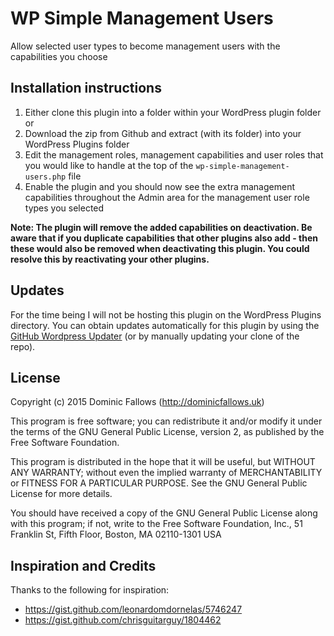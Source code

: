 # WP Simple Management Users
Allow selected user types to become management users with the capabilities you choose

## Installation instructions
1. Either clone this plugin into a folder within your WordPress plugin folder
or
1. Download the zip from Github and extract (with its folder) into your WordPress Plugins folder
2. Edit the management roles, management capabilities and user roles that you would like to handle at the top of the `wp-simple-management-users.php` file
3. Enable the plugin and you should now see the extra management capabilities throughout the Admin area for the management user role types you selected

**Note: The plugin will remove the added capabilities on deactivation. Be aware that if you duplicate capabilities that other plugins also add - then these would also be removed when deactivating this plugin. You could resolve this by reactivating your other plugins.**

## Updates
For the time being I will not be hosting this plugin on the WordPress Plugins directory. You can obtain updates automatically for this plugin by using the [GitHub Wordpress Updater](https://github.com/afragen/github-updater) (or by manually updating your clone of the repo).

## License
Copyright (c) 2015 Dominic Fallows (http://dominicfallows.uk)

This program is free software; you can redistribute it and/or modify it under the terms of the GNU General Public License, version 2, as published by the Free Software Foundation.

This program is distributed in the hope that it will be useful, but WITHOUT ANY WARRANTY; without even the implied warranty of MERCHANTABILITY or FITNESS FOR A PARTICULAR PURPOSE.  See the GNU General Public License for more details.

You should have received a copy of the GNU General Public License along with this program; if not, write to the Free Software Foundation, Inc., 51 Franklin St, Fifth Floor, Boston, MA  02110-1301  USA

## Inspiration and Credits
Thanks to the following for inspiration:
- https://gist.github.com/leonardomdornelas/5746247
- https://gist.github.com/chrisguitarguy/1804462
